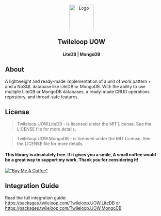 <!-- PROJECT LOGO -->
<br />
<div align="center">
  <a href="https://github.com/sangeethnandakumar/Twileloop.UOW">
    <img src="https://iili.io/HPIj6ss.png" alt="Logo" width="80" height="80">
  </a>

  <h2 align="center"> Twileloop UOW</h2>
  <h4 align="center"> LiteDB | MongoDB </h4>
</div>

## About
A lightweight and ready-made implementation of a unit of work pattern + and a NoSQL database like LiteDB or MongoDB. With the ability to use multiple LiteDB or MongoDB databases, a ready-made CRUD operations repository, and thread-safe features.

## License
> Twileloop.UOW.LiteDB - is licensed under the MIT License. See the LICENSE file for more details.

> Twileloop.UOW.MongoDB - is licensed under the MIT License. See the LICENSE file for more details.

#### This library is absolutely free. If it gives you a smile, A small coffee would be a great way to support my work. Thank you for considering it!
[!["Buy Me A Coffee"](https://www.buymeacoffee.com/assets/img/custom_images/orange_img.png)](https://www.buymeacoffee.com/sangeethnanda)

## Integration Guide
Read the full integration guide: https://packages.twileloop.com/Twileloop.UOW.LiteDB or https://packages.twileloop.com/Twileloop.UOW.MongoDB

